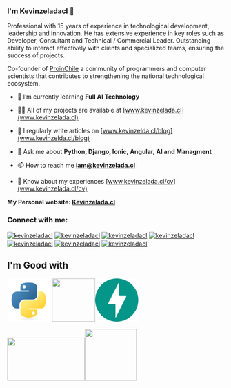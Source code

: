 
 

### I'm Kevinzeladacl 👋

Professional with 15 years of experience in technological development, leadership and innovation. He has extensive experience in key roles such as Developer, Consultant and Technical / Commercial Leader. Outstanding ability to interact effectively with clients and specialized teams, ensuring the success of projects.

Co-founder of [ProinChile](https://github.com/proinchileorg)  a community of programmers and computer scientists that contributes to strengthening the national technological ecosystem.


- 🌱 I’m currently learning **Full AI Technology**

- 👨‍💻 All of my projects are available at [www.kevinzelada.cl](www.kevinzelada.cl)

- 📝 I regularly write articles on [www.kevinzelda.cl/blog](www.kevinzelda.cl/blog)

- 💬 Ask me about **Python, Django, Ionic, Angular, AI and Managment**

- 📫 How to reach me **iam@kevinzelada.cl**

- 📄 Know about my experiences [www.kevinzelada.cl/cv](www.kevinzelada.cl/cv)

**My Personal website: [Kevinzelada.cl](https://www.kevinzelada.cl)**

<h3 align="left">Connect with me:</h3>

<p align="left">
<a href="https://twitter.com/kevinzeladacl" target="blank"><img align="center" src="https://raw.githubusercontent.com/rahuldkjain/github-profile-readme-generator/master/src/images/icons/Social/twitter.svg" alt="kevinzeladacl" height="30" width="40" /></a>
<a href="https://linkedin.com/in/kevinzeladacl" target="blank"><img align="center" src="https://raw.githubusercontent.com/rahuldkjain/github-profile-readme-generator/master/src/images/icons/Social/linked-in-alt.svg" alt="kevinzeladacl" height="30" width="40" /></a>
<a href="https://fb.com/kevinzeladacl" target="blank"><img align="center" src="https://raw.githubusercontent.com/rahuldkjain/github-profile-readme-generator/master/src/images/icons/Social/facebook.svg" alt="kevinzeladacl" height="30" width="40" /></a>
<a href="https://instagram.com/kevinzeladacl" target="blank"><img align="center" src="https://raw.githubusercontent.com/rahuldkjain/github-profile-readme-generator/master/src/images/icons/Social/instagram.svg" alt="kevinzeladacl" height="30" width="40" /></a>
<a href="https://medium.com/kevinzeladacl" target="blank"><img align="center" src="https://raw.githubusercontent.com/rahuldkjain/github-profile-readme-generator/master/src/images/icons/Social/medium.svg" alt="kevinzeladacl" height="30" width="40" /></a>
<a href="https://www.youtube.com/c/kevinzeladacl" target="blank"><img align="center" src="https://raw.githubusercontent.com/rahuldkjain/github-profile-readme-generator/master/src/images/icons/Social/youtube.svg" alt="kevinzeladacl" height="30" width="40" /></a>
<a href="https://www.hackerrank.com/kevinzeladacl" target="blank"><img align="center" src="https://raw.githubusercontent.com/rahuldkjain/github-profile-readme-generator/master/src/images/icons/Social/hackerrank.svg" alt="kevinzeladacl" height="30" width="40" /></a>
</p>

## I'm Good with
<a href="https://www.python.org" target="_blank" rel="noreferrer"> <img src="https://raw.githubusercontent.com/devicons/devicon/master/icons/python/python-original.svg" alt="" width="100" height="100"/></a> <a href="https://www.djangoproject.com/" target="_blank" rel="noreferrer"><img src="https://cdn.worldvectorlogo.com/logos/django.svg" alt="" width="100" height="100"/></a><a href="https://fastapi.tiangolo.com/" target="_blank" rel="noreferrer"><img src="https://raw.githubusercontent.com/devicons/devicon/master/icons/fastapi/fastapi-original.svg" alt="" width="100" height="100"/>

</a> <a href="https://ionicframework.com" target="_blank" rel="noreferrer"> <img src="https://upload.wikimedia.org/wikipedia/commons/d/d1/Ionic_Logo.svg" alt="" width="180" height="100"/></a><a href="https://angular.io"><img src="https://angular.io/assets/images/logos/angular/angular.svg" alt="" width="120" height="120"/></a>

